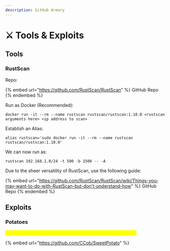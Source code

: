 ```yaml
---
description: GitHub Armory
---
```


# ⚔ Tools & Exploits

## Tools

### RustScan

Repo:&#x20;

{% embed url="https://github.com/RustScan/RustScan" %}
GitHub Repo
{% endembed %}

Run as Docker (Recommended):

```
docker run -it --rm --name rustscan rustscan/rustscan:1.10.0 <rustscan arguments here> <ip address to scan>
```

Establish an Alias:

```
alias rustscan='sudo docker run -it --rm --name rustscan rustscan/rustscan:1.10.0'
```

We can now run as:

```
rustscan 192.168.1.0/24 -t 500 -b 1500 -- -A
```

Due to the sheer versatility of RustScan, use the following guide:&#x20;

{% embed url="https://github.com/RustScan/RustScan/wiki/Things-you-may-want-to-do-with-RustScan-but-don't-understand-how" %}
GitHub Repo
{% endembed %}

## Exploits

### Potatoes

<mark style="color:yellow;">SweetPotato -- The privilege escalation exploit to rule them all</mark>

{% embed url="https://github.com/CCob/SweetPotato" %}
